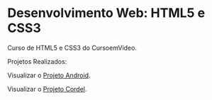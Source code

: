 # Desenvolvimento Web: HTML5 e CSS3
 Curso de HTML5 e CSS3 do CursoemVídeo.

 Projetos Realizados:

 <p>Visualizar o <a href="https://henrique-handlovics.github.io/html-css/desafios/d010/index.html">Projeto Android</a>.</p>
 <p>Visualizar o <a href="https://henrique-handlovics.github.io/html-css/desafios/d012/index.html">Projeto Cordel</a>.</p>
